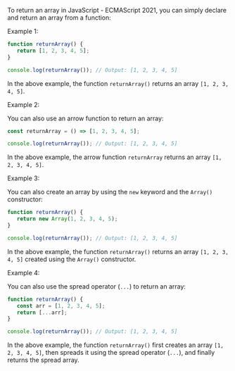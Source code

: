 To return an array in JavaScript - ECMAScript 2021, you can simply declare and return an array from a function:

Example 1:

```JavaScript
function returnArray() {
   return [1, 2, 3, 4, 5];
}

console.log(returnArray()); // Output: [1, 2, 3, 4, 5]
```

In the above example, the function `returnArray()` returns an array `[1, 2, 3, 4, 5]`.

Example 2:

You can also use an arrow function to return an array:

```JavaScript
const returnArray = () => [1, 2, 3, 4, 5];

console.log(returnArray()); // Output: [1, 2, 3, 4, 5]
```

In the above example, the arrow function `returnArray` returns an array `[1, 2, 3, 4, 5]`.

Example 3:

You can also create an array by using the `new` keyword and the `Array()` constructor:

```JavaScript
function returnArray() {
   return new Array(1, 2, 3, 4, 5);
}

console.log(returnArray()); // Output: [1, 2, 3, 4, 5]
```

In the above example, the function `returnArray()` returns an array `[1, 2, 3, 4, 5]` created using the `Array()` constructor.

Example 4:

You can also use the spread operator (`...`) to return an array:

```JavaScript
function returnArray() {
   const arr = [1, 2, 3, 4, 5];
   return [...arr];
}

console.log(returnArray()); // Output: [1, 2, 3, 4, 5]
```

In the above example, the function `returnArray()` first creates an array `[1, 2, 3, 4, 5]`, then spreads it using the spread operator (`...`), and finally returns the spread array.